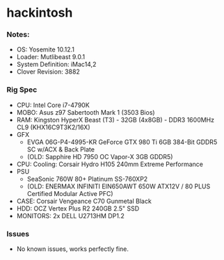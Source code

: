 # hackintosh

### Notes:
 * OS: Yosemite 10.12.1
 * Loader: Mutlibeast 9.0.1
 * System Definition: iMac14,2
 * Clover Revision: 3882


### Rig Spec
 * CPU: Intel Core i7-4790K
 * MOBO: Asus z97 Sabertooth Mark 1 (3503 Bios)
 * RAM: Kingston HyperX Beast (T3) - 32GB (4x8GB) - DDR3 1600MHz CL9 (KHX16C9T3K2/16X)
 * GFX 
   * EVGA 06G-P4-4995-KR GeForce GTX 980 Ti 6GB 384-Bit GDDR5 SC w/ACX & Back Plate
   * (OLD: Sapphire HD 7950 OC Vapor-X 3GB GDDR5)
 * CPU: Cooling: Corsair Hydro H105 240mm Extreme Performance
 * PSU
   * SeaSonic 760W 80+ Platinum SS-760XP2
   * (OLD: ENERMAX INFINITI EIN650AWT 650W ATX12V / 80 PLUS Certified Modular Active PFC)
 * CASE: Corsair Vengeance C70 Gunmetal Black
 * HDD: OCZ Vertex Plus R2 240GB 2.5" SSD
 * MONITORS: 2x DELL U2713HM DP1.2


### Issues
 * No known issues, works perfectly fine.
